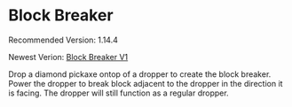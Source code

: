# Block Breaker
Recommended Version: 1.14.4

Newest Verion: [Block Breaker V1](https://github.com/WaifuBeforeLaifu/Datapacks/raw/master/Block%20Breaker/Block%20Breaker%20V1.zip)

Drop a diamond pickaxe ontop of a dropper to create the block breaker. Power the dropper to break block adjacent to the dropper in the direction it is facing. The dropper will still function as a regular dropper.
